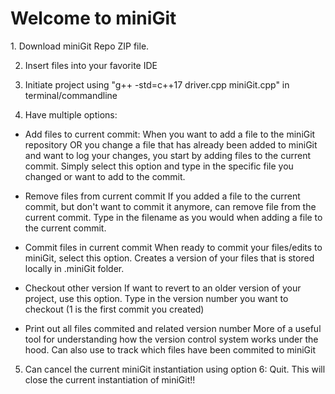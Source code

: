 <h1>Welcome to miniGit</h1>
1. Download miniGit Repo ZIP file. 


2. Insert files into your favorite IDE


3. Initiate project using "g++ -std=c++17 driver.cpp miniGit.cpp" in terminal/commandline


4. Have multiple options:

- Add files to current commit:
  When you want to add a file to the miniGit repository OR you change a file that has already been added to miniGit and want to log your changes, you start by adding
  files to the current commit. Simply select this option and type in the specific file you changed or want to add to the commit.

- Remove files from current commit
  If you added a file to the current commit, but don't want to commit it anymore, can remove file from the current commit. Type in the filename as you would when 
  adding a file to the current commit.

- Commit files in current commit
  When ready to commit your files/edits to miniGit, select this option. Creates a version of your files that is stored locally in .miniGit folder.

- Checkout other version
  If want to revert to an older version of your project, use this option. Type in the version number you want to checkout (1 is the first commit you created)

- Print out all files commited and related version number
  More of a useful tool for understanding how the version control system works under the hood. Can also use to track which files have been commited to miniGit

5. Can cancel the current miniGit instantiation using option 6: Quit. This will close the current instantiation of miniGit!!
